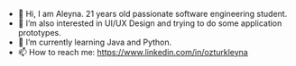 - 👋 Hi, I am Aleyna. 21 years old passionate software engineering student.
- 👀 I’m also interested in UI/UX Design and trying to do some application prototypes.
- 🌱 I’m currently learning Java and Python.
- 📫 How to reach me: https://www.linkedin.com/in/ozturkleyna

<!---
ozturkleyna/ozturkleyna is a ✨ special ✨ repository because its `README.md` (this file) appears on your GitHub profile.
You can click the Preview link to take a look at your changes.
--->
